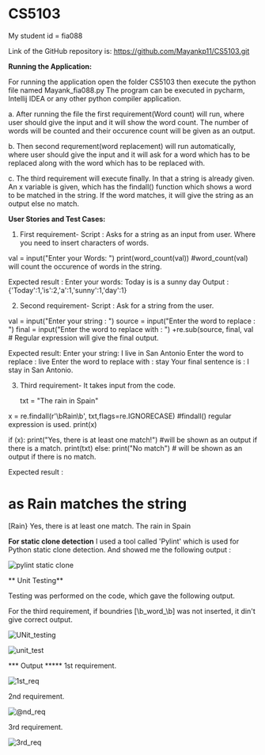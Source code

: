 # CS5103

My student id = fia088

Link of the GitHub repository is: https://github.com/Mayankp11/CS5103.git

**Running the Application:**

For running the application open the folder CS5103 then execute the python file named Mayank_fia088.py
The program can be executed in pycharm, Intellij IDEA or any other python compiler application.

a. After running the file the first requirement(Word count) will run, where user should give the input and it will show the word count. The number of words will be counted and their occurence count will be given as an output.

b. Then second requrement(word replacement) will run automatically, where  user should give the input and it will ask for a word which has to be replaced along with the word which has to be replaced with.

c. The third requirement will execute finally. In that a string is already given. An x variable is given, which has the findall() function which shows a word to be matched in the string. If the word matches, it will give the string as an output else no match.

**User Stories and Test Cases:**
1. First requirement- 
 Script : 
 Asks for a string as an input from user.
 Where you need to insert characters of words.
 
 val = input("Enter your Words: ")
print(word_count(val))   #word_count(val) will count the occurence of words in the string.

Expected result :
Enter your words: Today is is a sunny day
Output : {'Today':1,'is':2,'a':1,'sunny':1,'day':1}

2. Second requirement-
  Script :
  Ask for a string from the user.
  
  val = input("Enter your string : ")
  source = input("Enter the word to replace : ")
  final = input("Enter the word to replace with : ")
  +re.sub(source, final, val     # Regular expression will give the final output.
  
  Expected result:
  Enter your string: I live in San Antonio
  Enter the word to replace : live
  Enter the word to replace with : stay
  Your final sentence is : I stay in San Antonio.
  
3. Third requirement-
   It takes input from the code.
   
   txt = "The rain in Spain"



x = re.findall(r'\bRain\b', txt,flags=re.IGNORECASE)     #findall() regular expression is used.
print(x)

if (x):
    print("Yes, there is at least one match!")    #will be shown as an output if there is a match.
    print(txt)
else:
    print("No match")                             # will be shown as an output if there is no match.
    
    
 Expected result :
 
 # as Rain matches the string #
 
 [Rain}
 Yes, there is at least one match.
 The rain in Spain
 
 
 **For static clone detection**
 I used a tool called 'Pylint' which is used for Python static clone detection.
 And showed me the following output :
 
 ![pylint static clone](https://user-images.githubusercontent.com/100968519/167329708-c1c76429-58ba-4606-bac1-b6d351c883b0.png)
 
 
 
 ** Unit Testing**
 
 Testing was performed on the code, which gave the following output.
 
 For the third requirement, if boundries [\b_word_\b] was not inserted, it din't give correct output.
 
 ![UNit_testing](https://user-images.githubusercontent.com/100968519/167338470-b7ae022a-6736-43c9-9164-d0e9c7a7059f.png)
 
 
 ![unit_test](https://user-images.githubusercontent.com/100968519/167339253-11be18c9-e48c-4d1c-9c0f-40db334c9fb9.png)





*** Output *****
1st requirement.

![1st_req](https://user-images.githubusercontent.com/100968519/167338972-826ded91-56b8-43cc-afad-ec149e884aa8.png)


2nd requirement.

![@nd_req](https://user-images.githubusercontent.com/100968519/167339012-745dcc36-df35-449e-81f7-a76a74635076.png)


3rd requirement.

![3rd_req](https://user-images.githubusercontent.com/100968519/167339059-497e4da2-69a2-4d0d-a1f9-867aacc8cbee.png)













 
 
 
 
 
 
 


  
  

